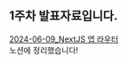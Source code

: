 ## 1주차 발표자료입니다.

[2024-06-09_NextJS 앱 라우터](https://glow-spaghetti-e19.notion.site/1-_NextJS-db5fcabbff2744b59e8245c72420dc57)  
노션에 정리했습니다!
